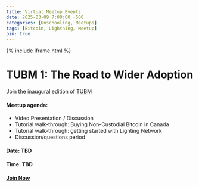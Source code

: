 ```yaml
---
title: Virtual Meetup Events
date: 2025-03-09 7:00:00 -500
categories: [Unschooling, Meetups]
tags: [Bitcoin, Lightning, Meetup]
pin: true
---
```


{% include iframe.html %}

<a name="TUBM-1"></a>
# TUBM 1: The Road to Wider Adoption

Join the inaugural edition of [TUBM](/posts/The-Unschooled-Bitcoiners-Meetup/)

#### Meetup agenda:

- Video Presentation / Discussion
- Tutorial walk-through: Buying Non-Custodial Bitcoin in Canada
- Tutorial walk-through: getting started with Lighting Network
- Discussion/questions period

#### Date: TBD
#### Time: TBD
#### [Join Now](https://hivetalk.org/join/TheUnschooledBitcoiner)
